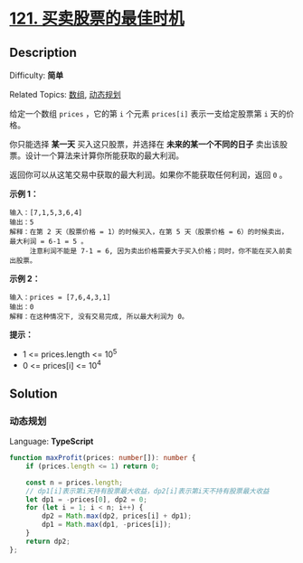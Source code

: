 # [121\. 买卖股票的最佳时机](https://leetcode.cn/problems/best-time-to-buy-and-sell-stock/)

## Description

Difficulty: **简单**  

Related Topics: [数组](https://leetcode.cn/tag/array/), [动态规划](https://leetcode.cn/tag/dynamic-programming/)

给定一个数组 `prices` ，它的第 `i` 个元素 `prices[i]` 表示一支给定股票第 `i` 天的价格。

你只能选择 **某一天** 买入这只股票，并选择在 **未来的某一个不同的日子** 卖出该股票。设计一个算法来计算你所能获取的最大利润。

返回你可以从这笔交易中获取的最大利润。如果你不能获取任何利润，返回 `0` 。

**示例 1：**

```
输入：[7,1,5,3,6,4]
输出：5
解释：在第 2 天（股票价格 = 1）的时候买入，在第 5 天（股票价格 = 6）的时候卖出，最大利润 = 6-1 = 5 。
     注意利润不能是 7-1 = 6, 因为卖出价格需要大于买入价格；同时，你不能在买入前卖出股票。
```

**示例 2：**

```
输入：prices = [7,6,4,3,1]
输出：0
解释：在这种情况下, 没有交易完成, 所以最大利润为 0。
```

**提示：**

* 1 <= prices.length <= 10<sup>5</sup>
* 0 <= prices[i] <= 10<sup>4</sup>

## Solution

### 动态规划

Language: **TypeScript**

```typescript
function maxProfit(prices: number[]): number {
    if (prices.length <= 1) return 0;

    const n = prices.length;
    // dp1[i]表示第i天持有股票最大收益，dp2[i]表示第i天不持有股票最大收益
    let dp1 = -prices[0], dp2 = 0;
    for (let i = 1; i < n; i++) {
        dp2 = Math.max(dp2, prices[i] + dp1);
        dp1 = Math.max(dp1, -prices[i]);
    }
    return dp2;
};
```
